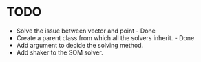 # TODO
- Solve the issue between vector and point - Done
- Create a parent class from which all the solvers inherit. - Done
- Add argument to decide the solving method.
- Add shaker to the SOM solver.